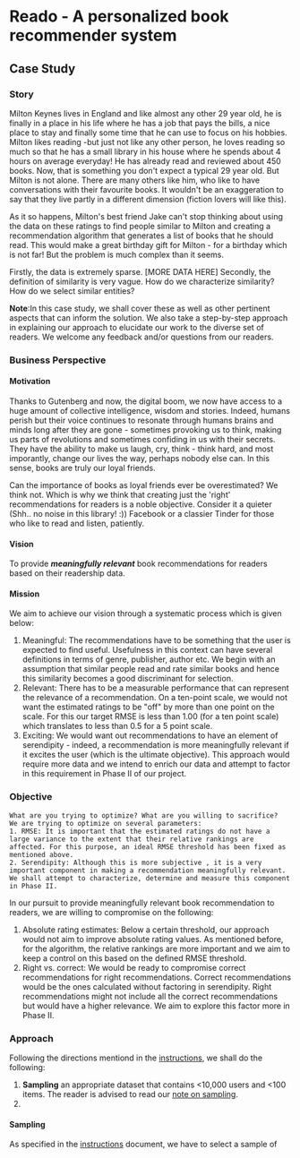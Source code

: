 # Reado - A personalized book recommender system

## Case Study

### Story
Milton Keynes lives in England and like almost any other 29 year old, he is finally in a place in his life where he has a job that pays the bills, a nice place to stay and finally some time that he can use to focus on his hobbies. Milton likes reading -but just not like any other person, he loves reading so much so that he has a small library in his house where he spends about 4 hours on average everyday! He has already read and reviewed about 450 books. Now, that is something you don't expect a typical 29 year old. But Milton is not alone. There are many others like him, who like to have conversations with their favourite books. It wouldn't be an exaggeration to say that they live partly in a different dimension (fiction lovers will like this). 

As it so happens, Milton's best friend Jake can't stop thinking about using the data on these ratings to find people similar to Milton and creating a recommendation algorithm that generates a list of books that he should read. This would make a great birthday gift for Milton - for a birthday which is not far! But the problem is much complex than it seems. 

Firstly, the data is extremely sparse. [MORE DATA HERE]
Secondly, the definition of similarity is very vague. How do we characterize similarity? How do we select similar entities?

**Note**:In this case study, we shall cover these as well as other pertinent aspects that can inform the solution. We also take a step-by-step approach in explaining our approach to elucidate our work to the diverse set of readers. We welcome any feedback and/or questions from our readers.

### Business Perspective
#### Motivation
Thanks to Gutenberg and now, the digital boom, we now have access to a huge amount of collective intelligence, wisdom and stories. Indeed, humans perish but their voice continues to resonate through humans brains and minds long after they are gone - sometimes provoking us to think, making us parts of revolutions and sometimes confiding in us with their secrets. They have the ability to make us laugh, cry, think - think hard, and most imporantly, change our lives the way, perhaps nobody else can. In this sense, books are truly our loyal friends.

Can the importance of books as loyal friends ever be overestimated? We think not. Which is why we think that creating just the 'right' recommendations for readers is a noble objective. Consider it a quieter (Shh.. no noise in this library! :)) Facebook or a classier Tinder for those who like to read and listen, patiently.
#### Vision
To provide ***meaningfully relevant*** book recommendations for readers based on their readership data.
#### Mission
We aim to achieve our vision through a systematic process which is given below:
1. Meaningful: The recommendations have to be something that the user is expected to find useful. Usefulness in this context can have several definitions in terms of genre, publisher, author etc. We begin with an assumption that similar people read and rate similar books and hence this similarity becomes a good discriminant for selection.
2. Relevant: There has to be a measurable performance that can represent the relevance of a recommendation. On a ten-point scale, we would not want the estimated ratings to be "off" by more than one point on the scale. For this our target RMSE is less than 1.00 (for a ten point scale) which translates to less than 0.5 for a 5 point scale.
3. Exciting: We would want out recommendations to have an element of serendipity - indeed, a recommendation is more meaningfully relevant if it excites the user (which is the ultimate objective). This approach would require more data and we intend to enrich our data and attempt to factor in this requirement in Phase II of our project.

### Objective
	What are you trying to optimize? What are you willing to sacrifice?
	We are trying to optimize on several parameters:
	1. RMSE: It is important that the estimated ratings do not have a large variance to the extent that their relative rankings are affected. For this purpose, an ideal RMSE threshold has been fixed as mentioned above.
	2. Serendipity: Although this is more subjective , it is a very important component in making a recommendation meaningfully relevant. We shall attempt to characterize, determine and measure this component in Phase II.

In our pursuit to provide meaningfully relevant book recommendation to readers, we are willing to compromise on the following:
1. Absolute rating estimates: Below a certain threshold, our approach would not aim to improve absolute rating values. As mentioned before, for the algorithm, the relative rankings are more important and we aim to keep a control on this based on the defined RMSE threshold.
2. Right vs. correct: We would be ready to compromise correct recommendations for right recommendations. Correct recommendations would be the ones calculated without factoring in serendipity. Right recommendations might not include all the correct recommendations but would have a higher relevance. We aim to explore this factor more in Phase II.
### Approach
Following the directions mentiond in the [instructions](https://github.com/Dharamsitejas/E4571-Personalisation-Theory-Project/blob/master/documents/mini_project_instructions.pdf), we shall do the following:
1. **Sampling** an appropriate dataset that contains <10,000 users and <100 items. The reader is advised to read our [note on sampling](https://github.com/Dharamsitejas/E4571-Personalisation-Theory-Project/blob/master/documents/sampling_note.md).
2. 
#### Sampling
As specified in the [instructions](https://github.com/Dharamsitejas/E4571-Personalisation-Theory-Project/blob/master/documents/mini_project_instructions.pdf) document, we have to select a sample of 